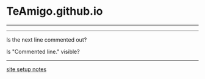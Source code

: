 # TeAmigo.github.io  

---

---
Is the next line commented out?
<!-- Commented line. -->
Is "Commented line." visible?

---
[site setup notes](docs/setup-notes.md "setup")


     


